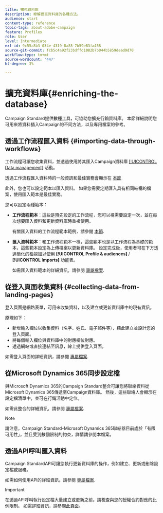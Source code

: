 ```yaml
---
title: 擴充資料庫
description: 瞭解豐富資料庫的各種方法。
audience: start
content-type: reference
topic-tags: about-adobe-campaign
feature: Profiles
role: User
level: Intermediate
exl-id: 9c55a8b3-034e-4319-8a88-7b59e83fa458
source-git-commit: fcb5c4a92f23bdffd1082b7b044b5859dead9d70
workflow-type: tm+mt
source-wordcount: '447'
ht-degree: 3%

---
```


# 擴充資料庫{#enriching-the-database}

Campaign Standard提供數種工具，可協助您擴充行銷資料庫。 本節詳細說明您可用來將資料插入Campaign的不同方法，以及專用檔案的參考。

## 透過工作流程匯入資料 {#importing-data-through-workflows}

工作流程可讓您收集資料，並透過使用將其匯入Campaign資料庫 [[!UICONTROL Data management]](../../automating/using/about-data-management-activities.md) 活動。

透過工作流程匯入資料時的一般資訊和最佳實務會顯示在 [本節](../../automating/using/about-data-import-and-export.md).

此外，您也可以設定範本以匯入資料。 如果您需要定期匯入具有相同結構的檔案，使用匯入範本是最佳實務。

您可以設定兩種範本：

* **工作流程範本**：這些是預先設定的工作流程，您可以視需要設定一次，並在每次想要匯入資料和更新資料庫時重複使用。

   有關匯入資料的工作流程範本範例，請參閱 [本節](../../automating/using/creating-import-workflow-templates.md).

* **匯入資料範本**：和工作流程範本一樣，這些範本也是以工作流程為基礎的範本，這些範本設定為上傳檔案以更新資料庫。 設定完成後，使用者可在下方透過簡化的檢視加以使用 **[!UICONTROL Profile & audiences]** / **[!UICONTROL Imports]** 功能表。

   如需匯入資料範本的詳細資訊，請參閱 [專屬檔案](../../automating/using/importing-data-with-import-templates.md).

## 從登入頁面收集資料 {#collecting-data-from-landing-pages}

登入頁面是網路表單，可用來收集資料，以及建立或更新資料庫中的現有資訊。

原理如下：

* 新增輸入欄位以收集資料（名字、姓氏、電子郵件等），藉此建立並設計您的登入頁面。
* 將每個輸入欄位與資料庫中的對應欄位對應。
* 透過網站或直接連結至訊息，線上提供登入頁面。

如需登入頁面的詳細資訊，請參閱 [專屬檔案](../../channels/using/getting-started-with-landing-pages.md).

## 從Microsoft Dynamics 365同步設定檔

與Microsoft Dynamics 365的Campaign Standard整合可讓您將聯絡資料從Microsoft Dynamics 365傳遞至Campaign資料庫。
然後，這些聯絡人會顯示在設定檔清單中，並可在行銷活動中定位。

如需此整合的詳細資訊，請參閱 [專屬檔案](../../integrating/using/d365-acs-get-started.md).

>[!NOTE]
>
>請注意，Campaign Standard-Microsoft Dynamics 365聯結器目前處於「有限可用性」，並且受到數個限制的約束，詳情請參閱本檔案。

## 透過API呼叫匯入資料

Campaign StandardAPI可讓您執行更新資料庫的操作，例如建立、更新或刪除設定檔或服務。

如需如何使用API的詳細資訊，請參閱 [專屬檔案](../../api/using/get-started-apis.md).

>[!IMPORTANT]
>
>在透過API呼叫執行設定檔大量建立或更新之前，請檢查與您的授權合約對應的比例限制。 如需詳細資訊，請參閱[此頁面](https://helpx.adobe.com/legal/product-descriptions/campaign-standard.html#ITInfrastructureResourcesbyActiveProfilesTiers)。
